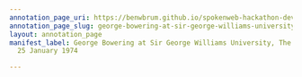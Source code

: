 ```yaml
---
annotation_page_uri: https://benwbrum.github.io/spokenweb-hackathon-development/annotations/george-bowering-at-sir-george-williams-university-the-poetry-series-25-january-1974-canvas-1-annotation.json
annotation_page_slug: george-bowering-at-sir-george-williams-university-the-poetry-series-25-january-1974-canvas-1-annotation
layout: annotation_page
manifest_label: George Bowering at Sir George Williams University, The Poetry Series,
  25 January 1974

---
```

